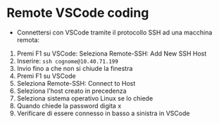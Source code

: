 # Remote VSCode coding

- Connettersi con VSCode tramite il protocollo SSH ad una macchina remota:

1. Premi F1 su VSCode: Seleziona Remote-SSH: Add New SSH Host
2. Inserire: `ssh cognome@10.40.71.199`
3. Invio fino a che non si chiude la finestra
4. Premi F1 su VSCode
5. Seleziona Remote-SSH: Connect to Host
6. Seleziona l'host creato in precedenza
7. Seleziona sistema operativo Linux se lo chiede
8. Quando chiede la password digita x
9. Verificare di essere connesso in basso a sinistra in VSCode
